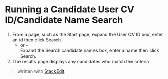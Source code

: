# Running a Candidate User CV ID/Candidate Name Search

1.  From a page, such as the  Start  page, expand the  User CV ID  box, enter an id then click  Search  
    - or -  
    Expand the  Search candidate names  box, enter a name then click  Search.
2.  The results page displays any candidates who match the criteria.



> Written with [StackEdit](https://stackedit.io/).
<!--stackedit_data:
eyJoaXN0b3J5IjpbLTcyMzg1ODc1N119
-->